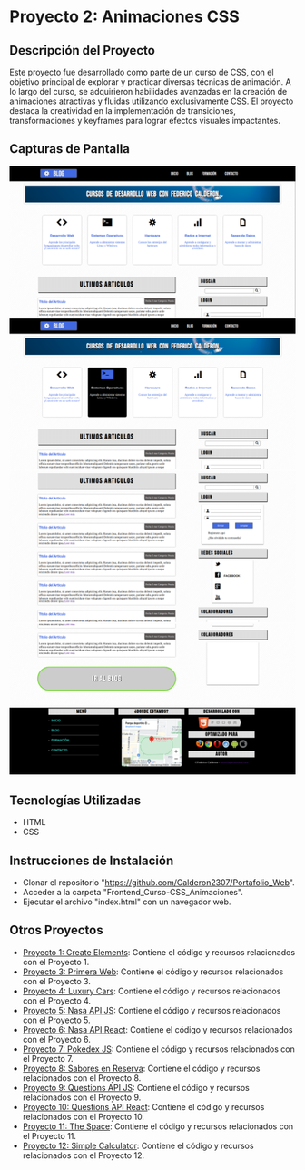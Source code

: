 # Proyecto 2: Animaciones CSS

## Descripción del Proyecto

Este proyecto fue desarrollado como parte de un curso de CSS, con el objetivo principal de explorar y practicar diversas técnicas de animación. A lo largo del curso, se adquirieron habilidades avanzadas en la creación de animaciones atractivas y fluidas utilizando exclusivamente CSS. El proyecto destaca la creatividad en la implementación de transiciones, transformaciones y keyframes para lograr efectos visuales impactantes.

## Capturas de Pantalla

![Captura de pantalla 1](./screenshots/Captura1.png)
![Captura de pantalla 2](./screenshots/Captura2.png)
![Captura de pantalla 3](./screenshots/Captura3.png)
![Captura de pantalla 4](./screenshots/Captura4.png)

## Tecnologías Utilizadas

- HTML
- CSS

## Instrucciones de Instalación

- Clonar el repositorio "https://github.com/Calderon2307/Portafolio_Web".
- Acceder a la carpeta "Frontend_Curso-CSS_Animaciones".
- Ejecutar el archivo "index.html" con un navegador web.

## Otros Proyectos

- [Proyecto 1: Create Elements](https://github.com/Calderon2307/Portafolio_Web/tree/main/Frontend_Create-Elements): Contiene el código y recursos relacionados con el Proyecto 1.
- [Proyecto 3: Primera Web](https://github.com/Calderon2307/Portafolio_Web/tree/main/Frontend_Curso-CSS_Primera-Web): Contiene el código y recursos relacionados con el Proyecto 3.
- [Proyecto 4: Luxury Cars](https://github.com/Calderon2307/Portafolio_Web/tree/main/Frontend_Luxury-Cars): Contiene el código y recursos relacionados con el Proyecto 4.
- [Proyecto 5: Nasa API JS](https://github.com/Calderon2307/Portafolio_Web/tree/main/Frontend_Nasa-API_JS): Contiene el código y recursos relacionados con el Proyecto 5.
- [Proyecto 6: Nasa API React](https://github.com/Calderon2307/Portafolio_Web/tree/main/Frontend_Nasa-API_React): Contiene el código y recursos relacionados con el Proyecto 6.
- [Proyecto 7: Pokedex JS](https://github.com/Calderon2307/Portafolio_Web/tree/main/Frontend_Pokedex_JS): Contiene el código y recursos relacionados con el Proyecto 7.
- [Proyecto 8: Sabores en Reserva](https://github.com/Calderon2307/Portafolio_Web/tree/main/Frontend_Proyecto_Sabores-En-Reserva_React): Contiene el código y recursos relacionados con el Proyecto 8.
- [Proyecto 9: Questions API JS](https://github.com/Calderon2307/Portafolio_Web/tree/main/Frontend_Questions-API_JS): Contiene el código y recursos relacionados con el Proyecto 9.
- [Proyecto 10: Questions API React](https://github.com/Calderon2307/Portafolio_Web/tree/main/Frontend_Questions-API_React): Contiene el código y recursos relacionados con el Proyecto 10.
- [Proyecto 11: The Space](https://github.com/Calderon2307/Portafolio_Web/tree/main/Frontend_The-Space): Contiene el código y recursos relacionados con el Proyecto 11.
- [Proyecto 12: Simple Calculator](https://github.com/Calderon2307/Portafolio_Web/tree/main/Simple-Calculator): Contiene el código y recursos relacionados con el Proyecto 12.
